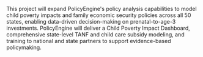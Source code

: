 This project will expand PolicyEngine's policy analysis capabilities to model child poverty impacts and family economic security policies across all 50 states, enabling data-driven decision-making on prenatal-to-age-3 investments. PolicyEngine will deliver a Child Poverty Impact Dashboard, comprehensive state-level TANF and child care subsidy modeling, and training to national and state partners to support evidence-based policymaking.

